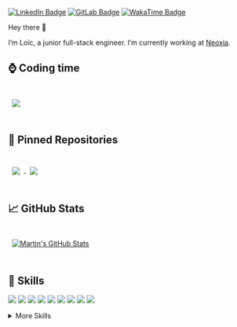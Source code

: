 [![LinkedIn Badge](https://img.shields.io/badge/LinkedIn-Profile-informational?style=flat&logo=linkedin&logoColor=white&color=0D76A8)](https://www.linkedin.com/in/lo%C3%AFc-vanden-bossche-520a10209/)
[![GitLab Badge](https://img.shields.io/badge/GitLab-Profile-informational?style=flat&logo=GitLab&logoColor=white&color=4AB197)](https://gitlab.com/Loic-Vanden-Bossche)
[![WakaTime Badge](https://wakatime.com/badge/user/b8908a14-8672-400c-aa98-9dcdfb120d45.svg)](https://wakatime.com/@b8908a14-8672-400c-aa98-9dcdfb120d45)

Hey there 👋

I’m Loïc, a junior full-stack engineer. I’m currently working at [Neoxia](https://neoxia.com/).

## ⌚ Coding time

<br>

<a href="https://wakatime.com/@lvdb">
  <img align="center" style="margin:0.5rem" src="https://github-readme-stats.vercel.app/api/wakatime?username=lvdb&layout=compact&langs_count=15&title_color=ffffff&text_color=c9cacc&icon_color=4AB197&bg_color=1A2B34" />
</a>

<br>
<br>

## 📌 Pinned Repositories

<br>

<a href="https://github.com/Loic-Vanden-Bossche/DMCA-Survivor">
  <img align="center" style="margin:0.5rem" src="https://github-readme-stats.vercel.app/api/pin/?username=Loic-Vanden-Bossche&repo=DMCA-Survivor&title_color=ffffff&text_color=c9cacc&icon_color=4AB197&bg_color=1A2B34&" />
</a>
<a href="https://github.com/Loic-Vanden-Bossche/Dockerize">
  <img align="center" style="margin:0.5rem" src="https://github-readme-stats.vercel.app/api/pin/?username=Loic-Vanden-Bossche&repo=Dockerize&title_color=ffffff&text_color=c9cacc&icon_color=4AB197&bg_color=1A2B34&" />
</a>
<br>
<br>

## &#x1f4c8; GitHub Stats

<br>

<a href="https://github.com/Loic-Vanden-Bossche">
  <img align="center" style="margin:0.5rem" src="https://github-readme-stats.vercel.app/api?username=Loic-Vanden-Bossche&show_icons=true&line_height=27&count_private=true&title_color=ffffff&text_color=c9cacc&icon_color=4AB097&bg_color=1A2B34" alt="Martin's GitHub Stats" />
</a>

<br>
<br>

## 💼 Skills

![](https://img.shields.io/badge/Code-Angular-informational?style=flat&logo=angular&logoColor=white&color=4AB197)
![](https://img.shields.io/badge/Code-React-informational?style=flat&logo=react&logoColor=white&color=4AB197)
![](https://img.shields.io/badge/Code-Redux-informational?style=flat&logo=Redux&logoColor=white&color=4AB197)
![](https://img.shields.io/badge/Code-JavaScript-informational?style=flat&logo=JavaScript&logoColor=white&color=4AB197)
![](https://img.shields.io/badge/Code-TypeScript-informational?style=flat&logo=TypeScript&logoColor=white&color=4AB197)
![](https://img.shields.io/badge/Code-Java-informational?style=flat&logo=Java&logoColor=white&color=4AB197)
![](https://img.shields.io/badge/Code-SpringBoot-informational?style=flat&logo=Spring&logoColor=white&color=4AB197)
![](https://img.shields.io/badge/Code-MongoDB-informational?style=flat&logo=MongoDB&logoColor=white&color=4AB197)
![](https://img.shields.io/badge/Code-MySQL-informational?style=flat&logo=MySQL&logoColor=white&color=4AB197)

<details>
<summary>More Skills</summary>
<br>

![](https://img.shields.io/badge/Style-CSS-informational?style=flat&logo=css3&logoColor=white&color=4AB197)
![](https://img.shields.io/badge/Style-Tailwind-informational?style=flat&logo=Tailwind-CSS&logoColor=white&color=4AB197)
![](https://img.shields.io/badge/Style-Sass-informational?style=flat&logo=Sass&logoColor=white&color=4AB197)

<br>

![](https://img.shields.io/badge/Test-Jasmine-informational?style=flat&logo=Jasmine&logoColor=white&color=4AB197)
![](https://img.shields.io/badge/Test-Jest-informational?style=flat&logo=jest&logoColor=white&color=4AB197)
![](https://img.shields.io/badge/Test-Mocha-informational?style=flat&logo=Mocha&logoColor=white&color=4AB197)
![](https://img.shields.io/badge/Test-Cypress-informational?style=flat&logo=Cypress&logoColor=white&color=4AB197)

<br>

![](https://img.shields.io/badge/Tools-Docker-informational?style=flat&logo=docker&logoColor=white&color=4AB197)
![](https://img.shields.io/badge/Tools-NGINX-informational?style=flat&logo=nginx&logoColor=white&color=4AB197)
![](https://img.shields.io/badge/Tools-SonarQube-informational?style=flat&logo=SonarQube&logoColor=white&color=4AB197)
![](https://img.shields.io/badge/Tools-Actions-informational?style=flat&logo=github-actions&logoColor=white&color=4AB197)
![](https://img.shields.io/badge/Tools-NPM-informational?style=flat&logo=npm&logoColor=white&color=4AB197)
![](https://img.shields.io/badge/Tools-Postman-informational?style=flat&logo=Postman&logoColor=white&color=4AB197)
![](https://img.shields.io/badge/Tools-GitHub-informational?style=flat&logo=GitHub&logoColor=white&color=4AB197)
![](https://img.shields.io/badge/Tools-GitLab-informational?style=flat&logo=GitLab&logoColor=white&color=4AB197)
![](https://img.shields.io/badge/Tools-Jira-informational?style=flat&logo=Jira-Software&logoColor=white&color=4AB197)

</details>

<br>

<!--START_SECTION:waka-->
<!--END_SECTION:waka-->
